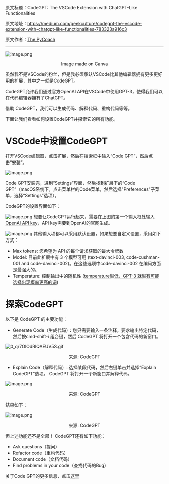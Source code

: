 原文标题：CodeGPT: The VSCode Extension with ChatGPT-Like Functionalities

原文地址：<https://medium.com/geekculture/codegpt-the-vscode-extension-with-chatgpt-like-functionalities-783323a916c3>

原文作者：[The PyCoach](https://medium.com/@frank-andrade?source=post_page-----783323a916c3--------------------------------)

---

![image.png](https://p1-juejin.byteimg.com/tos-cn-i-k3u1fbpfcp/4d24e9dca8204686967029b84b6120a4~tplv-k3u1fbpfcp-watermark.image?)
<p align=center>Image made on Canva</p>

虽然我不是VSCode的粉丝，但是我必须承认VSCode比其他编辑器拥有更多更好用的扩展，其中之一就是CodeGPT。

CodeGPT允许我们通过官方OpenAI API在VSCode中使用GPT-3，使得我们可以在代码编辑器拥有了ChatGPT。

借助 CodeGPT，我们可以生成代码、解释代码、重构代码等等。

下面让我们看看如何设置CodeGPT并探索它的所有功能。

# VSCode中设置CodeGPT

打开VSCode编辑器，点击扩展，然后在搜索框中输入“Code GPT”，然后点击“安装”。

![image.png](https://p3-juejin.byteimg.com/tos-cn-i-k3u1fbpfcp/ccb52939117a47bfa4e28812d6c73e06~tplv-k3u1fbpfcp-watermark.image?)

Code GPT安装完，进到“Settings”界面，然后找到扩展下的“Code GPT”（macOS系统下，点击菜单栏的Code菜单，然后选择"Preferences"子菜单，选择“Settings”选项）。

CodeGPT的设置界面如下：

![image.png](https://p9-juejin.byteimg.com/tos-cn-i-k3u1fbpfcp/0f497ceef30b4323b90bc7ca03476d59~tplv-k3u1fbpfcp-watermark.image?)
想要让CodeGPT运行起来，需要在上图的第一个输入框处输入[OpenAI API key](https://beta.openai.com/account/api-keys)，API key需要到OpenAI的官网生成。

![image.png](https://p9-juejin.byteimg.com/tos-cn-i-k3u1fbpfcp/bd2c00df7b96490c8d8f4ad900e30de4~tplv-k3u1fbpfcp-watermark.image?)
其他输入项都可以采用默认设置，如果想要自定义设置，采用如下方式：

-   Max tokens: 您希望为 API 的每个请求获取的最大令牌数
-   Model: 目前此扩展中有 3 个模型可用 (text-davinci-003, code-cushman-001 and code-davinci-002)。在这些选项中code-davinci-002 在编码方面是最强大的。
-   Temperature: 控制输出中的随机性 ([temperature越低，GPT-3 就越有可能选择出现概率更高的词](https://algowriting.medium.com/gpt-3-temperature-setting-101-41200ff0d0be))

# 探索CodeGPT

以下是 CodeGPT 的主要功能：

-   Generate Code（生成代码）：您只需要输入一条注释，要求输出特定代码，然后按cmd-shift-i 组合键，然后 CodeGPT 将打开一个包含代码的新窗口。

![0_qr7OlOdRIQAEUV5S.gif](https://p6-juejin.byteimg.com/tos-cn-i-k3u1fbpfcp/5e0f41698cc44adeb60bcc0dac65923b~tplv-k3u1fbpfcp-watermark.image?)
<p align=center>来源: CodeGPT</p>

-   Explain Code（解释代码）: 选择某段代码，然后右键单击并选择“Explain CodeGPT”选项。 CodeGPT 将打开一个新窗口并解释代码。

![image.png](https://p9-juejin.byteimg.com/tos-cn-i-k3u1fbpfcp/dc23cd2f79a24cdbab9d731018da76d2~tplv-k3u1fbpfcp-watermark.image?)
<p align=center>来源: CodeGPT</p>

结果如下：

![image.png](https://p1-juejin.byteimg.com/tos-cn-i-k3u1fbpfcp/fdfcb1ebe4754fb0b464fb67a60c4477~tplv-k3u1fbpfcp-watermark.image?)
<p align=center>来源: CodeGPT</p>

但上述功能还不是全部！ CodeGPT还有如下功能：

-   Ask questions（提问）
-   Refactor code（重构代码）
-   Document code（文档代码）
-   Find problems in your code（查找代码的Bug）

关于Code GPT的更多信息，点击[这里](https://marketplace.visualstudio.com/items?itemName=DanielSanMedium.dscodegpt&ssr=false#overview)
